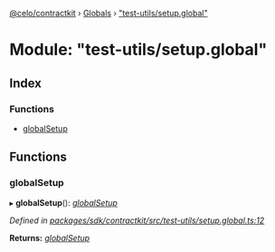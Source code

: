 [@celo/contractkit](../README.md) › [Globals](../globals.md) › ["test-utils/setup.global"](_test_utils_setup_global_.md)

# Module: "test-utils/setup.global"

## Index

### Functions

* [globalSetup](_test_utils_setup_global_.md#globalsetup)

## Functions

###  globalSetup

▸ **globalSetup**(): *[globalSetup](_test_utils_setup_global_.md#globalsetup)*

*Defined in [packages/sdk/contractkit/src/test-utils/setup.global.ts:12](https://github.com/celo-org/celo-monorepo/blob/master/packages/sdk/contractkit/src/test-utils/setup.global.ts#L12)*

**Returns:** *[globalSetup](_test_utils_setup_global_.md#globalsetup)*
